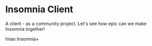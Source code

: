 # Insomnia Client
A client - as a community project. Let's see how epic can we make Insomnia together!

lmao Insomnia+
